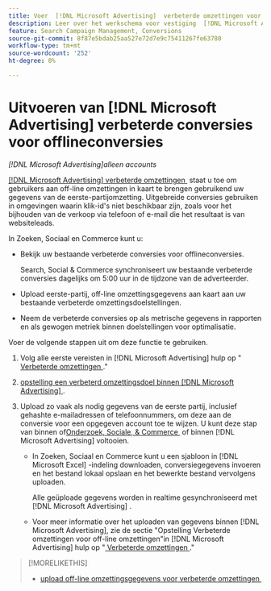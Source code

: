 ```yaml
---
title: Voer  [!DNL Microsoft Advertising]  verbeterde omzettingen voor off-line omzettingen uit
description: Leer over het werkschema voor vestiging  [!DNL Microsoft Advertising]  verbeterde omzettingen voor off-line omzettingen.
feature: Search Campaign Management, Conversions
source-git-commit: 8f87e5bdab25aa527e72d7e9c75411267fe63780
workflow-type: tm+mt
source-wordcount: '252'
ht-degree: 0%

---
```


# Uitvoeren van [!DNL Microsoft Advertising] verbeterde conversies voor offlineconversies

*[!DNL Microsoft Advertising]alleen accounts*

[[!DNL Microsoft Advertising]  verbeterde omzettingen &#x200B;](https://help.ads.microsoft.com/#apex/ads/en/60178) staat u toe om gebruikers aan off-line omzettingen in kaart te brengen gebruikend uw gegevens van de eerste-partijomzetting. Uitgebreide conversies gebruiken in omgevingen waarin klik-id&#39;s niet beschikbaar zijn, zoals voor het bijhouden van de verkoop via telefoon of e-mail die het resultaat is van websiteleads.

In Zoeken, Sociaal en Commerce kunt u:

* Bekijk uw bestaande verbeterde conversies voor offlineconversies.

  Search, Social &amp; Commerce synchroniseert uw bestaande verbeterde conversies dagelijks om 5:00 uur in de tijdzone van de adverteerder.

* Upload eerste-partij, off-line omzettingsgegevens aan kaart aan uw bestaande verbeterde omzettingsdoelstellingen.

* Neem de verbeterde conversies op als metrische gegevens in rapporten en als gewogen metriek binnen doelstellingen voor optimalisatie.

Voer de volgende stappen uit om deze functie te gebruiken.

1. Volg alle eerste vereisten in [!DNL Microsoft Advertising] hulp op &quot;[&#x200B; Verbeterde omzettingen &#x200B;](https://help.ads.microsoft.com/#apex/ads/en/60178).&quot;

1. [&#x200B; opstelling een verbeterd omzettingsdoel binnen  [!DNL Microsoft Advertising] &#x200B;](https://help.ads.microsoft.com/#apex/ads/en/60178).

1. Upload zo vaak als nodig gegevens van de eerste partij, inclusief gehashte e-mailadressen of telefoonnummers, om deze aan de conversie voor een opgegeven account toe te wijzen. U kunt deze stap van binnen of [&#x200B; Onderzoek, Sociale, &amp; Commerce &#x200B;](/help/search-social-commerce/admin/conversion-metrics/upload-data-offline-conversions.md) of binnen [!DNL Microsoft Advertising] voltooien.

   * In Zoeken, Sociaal en Commerce kunt u een sjabloon in [!DNL Microsoft Excel] -indeling downloaden, conversiegegevens invoeren en het bestand lokaal opslaan en het bewerkte bestand vervolgens uploaden.

     Alle geüploade gegevens worden in realtime gesynchroniseerd met [!DNL Microsoft Advertising] .

   * Voor meer informatie over het uploaden van gegevens binnen [!DNL Microsoft Advertising], zie de sectie &quot;Opstelling Verbeterde omzettingen voor off-line omzettingen&quot;in [!DNL Microsoft Advertising] hulp op &quot;[&#x200B; Verbeterde omzettingen &#x200B;](https://help.ads.microsoft.com/#apex/ads/en/60178).&quot;

>[!MORELIKETHIS]
>
>* [&#x200B; upload off-line omzettingsgegevens voor verbeterde omzettingen &#x200B;](/help/search-social-commerce/admin/conversion-metrics/upload-data-offline-conversions.md)
